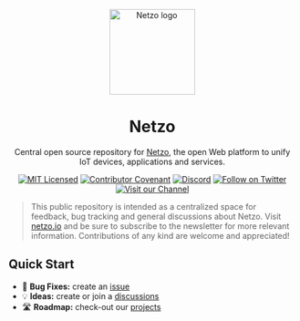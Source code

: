 <p align="center">
  <a href="https://netzo.io" rel="noopener" target="_blank">
    <img width="150" src="https://netzo.io/img/netzo-symbol-light.svg" alt="Netzo logo" />
  </a>
</p>

<h1 align="center">Netzo</h1>

<p align="center">
  Central open source repository for <a href="https://app.netzo.io" target="_blank">Netzo</a>, the open Web platform to unify IoT devices, applications and services.
</p>

<div align="center">

[![MIT Licensed](https://img.shields.io/github/license/netzoio/netzo)](https://github.com/netzoio/netzo/tree/main/LICENSE)
[![Contributor Covenant](https://img.shields.io/badge/Contributor%20Covenant-2.1-4baaaa.svg)](CODE_OF_CONDUCT.md)
[![Discord](https://discord.com/api/guilds/790465167523577887/widget.png)](https://discord.gg/6wQRmrcPXp)
[![Follow on Twitter](https://img.shields.io/twitter/follow/netzoio.svg?label=follow+netzoio)](https://twitter.com/netzoio)
[![Visit our Channel](https://img.shields.io/youtube/channel/views/UCHFSTwM7-ZjeJRI0RwtlFmg)](https://www.youtube.com/channel/UCHFSTwM7-ZjeJRI0RwtlFmg)

</div>

> This public repository is intended as a centralized space for feedback, bug tracking and general discussions about Netzo. Visit [netzo.io](https://netzo.io) and be sure to subscribe to the newsletter for more relevant information. Contributions of any kind are welcome and appreciated!

## Quick Start

- 🐛 **Bug Fixes:** create an [issue](https://github.com/netzoio/netzo/issues)
- 💡 **Ideas:** create or join a [discussions](https://github.com/netzoio/netzo/discussions)
- 🛣️ **Roadmap:** check-out our [projects](https://github.com/netzoio/netzo/projects)
